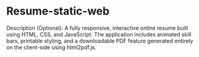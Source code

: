 # Resume-static-web
Description (Optional):  A fully responsive, interactive online resume built using HTML, CSS, and JavaScript. The application includes animated skill bars, printable styling, and a downloadable PDF feature generated entirely on the client-side using html2pdf.js. 
